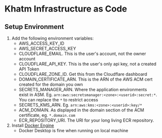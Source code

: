 # Khatm Infrastructure as Code

## Setup Environment
1. Add the following environment variables:
    - AWS_ACCESS_KEY_ID
    - AWS_SECRET_ACCESS_KEY
    - CLOUDFLARE_EMAIL. This is the user's account, not the owner account
    - CLOUDFLARE_API_KEY. This is the user's only api key, not a created API Token
    - CLOUDFLARE_ZONE_ID. Get this from the Cloudflare dashboard
    - DOMAIN_CERTIFICATE_ARN. This is the ARN of the AWS ACM cert created for the domain you own
    - SECRETS_MANAGER_ARN. Where the application environments exist in ASM. Eg. `arn:aws:secretsmanager:<zone>:<userid>:secret:*`. You can replace the `*` to restrict access
    - SECRETS_KMS_ARN. Eg. `arn:aws:kms:<zone>:<userid>:key/*`
    - ACM_DOMAIN. As displayed in the domain section of the ACM certificate, eg. `*.domain.com`
    - ECR_REPOSITORY_URI. The URI for your long living ECR repository.
1. Install [Docker Engine](https://docs.docker.com/get-docker/)
    - Docker Desktop is fine when running on local machine